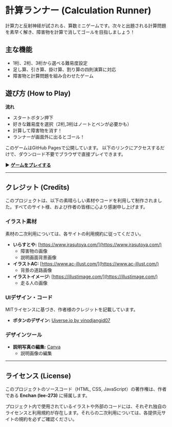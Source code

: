 # 計算ランナー (Calculation Runner)

計算力と反射神経が試される、算数ミニゲームです。次々と出題される計算問題を素早く解き、障害物を計算で消してゴールを目指しましょう！

## 主な機能

- 1桁、2桁、3桁から選べる難易度設定
- 足し算、引き算、掛け算、割り算の四則演算に対応
- 障害物と計算問題を組み合わせたゲーム

## 遊び方 (How to Play)

**流れ**
- スタートボタン押下
- 好きな難易度を選択（2桁,3桁はノートとペンが必要かも）
- 計算して障害物を消す！
- ランナーが画面外に出るとゴール！

このゲームはGitHub Pagesで公開しています。
以下のリンクにアクセスするだけで、ダウンロード不要でブラウザで直接プレイできます。

▶ **[ゲームをプレイする](https://github.com/Iee-273/calculation-game)**

---

## クレジット (Credits)

このプロジェクトは、以下の素晴らしい素材やコードを利用して制作されました。すべてのサイト様、および作者の皆様に心より感謝申し上げます。

### イラスト素材
素材の二次利用については、各サイトの利用規約に従ってください。

- **いらすとや:** [https://www.irasutoya.com/](https://www.irasutoya.com/)
  - 障害物の画像
  - 説明画面背景画像
- **イラストAC:** [https://www.ac-illust.com/](https://www.ac-illust.com/)
  - 背景の道路画像
- **イラストイメージ:** [https://illustimage.com/](https://illustimage.com/)
  - 走る人の画像

### UIデザイン・コード
MITライセンスに基づき、作者様のクレジットを記載しています。

- **ボタンのデザイン:** [Uiverse.io by vinodjangid07](https://uiverse.io/vinodjangid07)

### デザインツール
- **説明写真の編集:** [Canva](https://www.canva.com/)
  - 説明画像の編集

---

## ライセンス (License)

このプロジェクトのソースコード（HTML, CSS, JavaScript）の著作権は、作者である **Enchan (lee-273)** に帰属します。

プロジェクト内で使用されているイラストや外部のコードには、それぞれ独自のライセンスと利用規約が存在します。それらの二次利用については、各提供元サイトの規約を必ずご確認ください。
